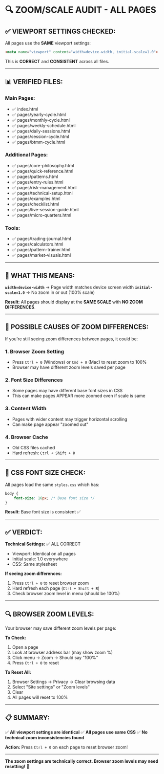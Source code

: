 # 🔍 ZOOM/SCALE AUDIT - ALL PAGES

## ✅ **VIEWPORT SETTINGS CHECKED:**

All pages use the **SAME** viewport settings:
```html
<meta name="viewport" content="width=device-width, initial-scale=1.0">
```

This is **CORRECT** and **CONSISTENT** across all files.

---

## 📊 **VERIFIED FILES:**

### **Main Pages:**
- ✅ index.html
- ✅ pages/yearly-cycle.html
- ✅ pages/monthly-cycle.html
- ✅ pages/weekly-schedule.html
- ✅ pages/daily-sessions.html
- ✅ pages/session-cycle.html
- ✅ pages/btmm-cycle.html

### **Additional Pages:**
- ✅ pages/core-philosophy.html
- ✅ pages/quick-reference.html
- ✅ pages/patterns.html
- ✅ pages/entry-rules.html
- ✅ pages/risk-management.html
- ✅ pages/technical-setup.html
- ✅ pages/examples.html
- ✅ pages/checklist.html
- ✅ pages/live-session-guide.html
- ✅ pages/micro-quarters.html

### **Tools:**
- ✅ pages/trading-journal.html
- ✅ pages/calculators.html
- ✅ pages/pattern-trainer.html
- ✅ pages/market-visuals.html

---

## 🎯 **WHAT THIS MEANS:**

**`width=device-width`** → Page width matches device screen width
**`initial-scale=1.0`** → No zoom in or out (100% scale)

**Result:** All pages should display at the **SAME SCALE** with **NO ZOOM DIFFERENCES**.

---

## 🔧 **POSSIBLE CAUSES OF ZOOM DIFFERENCES:**

If you're still seeing zoom differences between pages, it could be:

### **1. Browser Zoom Setting**
- Press `Ctrl + 0` (Windows) or `Cmd + 0` (Mac) to reset zoom to 100%
- Browser may have different zoom levels saved per page

### **2. Font Size Differences**
- Some pages may have different base font sizes in CSS
- This can make pages APPEAR more zoomed even if scale is same

### **3. Content Width**
- Pages with wider content may trigger horizontal scrolling
- Can make page appear "zoomed out"

### **4. Browser Cache**
- Old CSS files cached
- Hard refresh: `Ctrl + Shift + R`

---

## 🎨 **CSS FONT SIZE CHECK:**

All pages load the same `styles.css` which has:
```css
body {
    font-size: 16px; /* Base font size */
}
```

**Result:** Base font size is consistent ✅

---

## ✅ **VERDICT:**

**Technical Settings:** ✅ ALL CORRECT
- Viewport: Identical on all pages
- Initial scale: 1.0 everywhere
- CSS: Same stylesheet

**If seeing zoom differences:**
1. Press `Ctrl + 0` to reset browser zoom
2. Hard refresh each page (`Ctrl + Shift + R`)
3. Check browser zoom level in menu (should be 100%)

---

## 🔍 **BROWSER ZOOM LEVELS:**

Your browser may save different zoom levels per page:

**To Check:**
1. Open a page
2. Look at browser address bar (may show zoom %)
3. Click menu → Zoom → Should say "100%"
4. Press `Ctrl + 0` to reset

**To Reset All:**
1. Browser Settings → Privacy → Clear browsing data
2. Select "Site settings" or "Zoom levels"
3. Clear
4. All pages will reset to 100%

---

## 📋 **SUMMARY:**

✅ **All viewport settings are identical**
✅ **All pages use same CSS**
✅ **No technical zoom inconsistencies found**

**Action:** Press `Ctrl + 0` on each page to reset browser zoom!

---

**The zoom settings are technically correct. Browser zoom levels may need resetting!** 🎯
